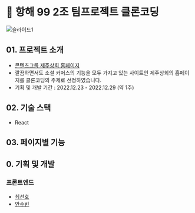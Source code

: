 # 🚢 항해 99 2조 팀프로젝트 클론코딩

![슬라이드1](https://user-images.githubusercontent.com/101397314/209915046-9d07e9d3-cdcb-4e73-bce5-40c08dd153fe.jpeg)

## 01. 프로젝트 소개
- [콘텐츠그룹 제주상회 홈페이지](https://aged-dryer-e75.notion.site/05f0fc15de6847f9b39b1ac37f5912ef)
- 깔끔하면서도 소셜 커머스의 기능을 모두 가지고 있는 사이트인 제주상회의 홈페이지를 클론코딩의 주제로 선정하였습니다.
- 기획 및 개발 기간 : 2022.12.23 - 2022.12.29 (약 1주)

## 02. 기술 스택
- React

## 03. 페이지별 기능



## 0. 기획 및 개발
### 프론트엔드  
- [최선호](https://github.com/suno0140)  
- [안수빈](https://github.com/AnSuebin)
